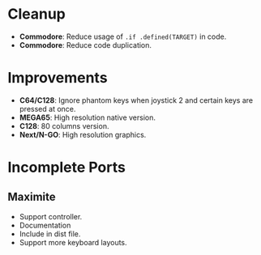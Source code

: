 # Cleanup

- **Commodore**: Reduce usage of `.if .defined(TARGET)` in code.
- **Commodore**: Reduce code duplication.

# Improvements

- **C64/C128**: Ignore phantom keys when joystick 2 and certain keys are pressed at once.
- **MEGA65**: High resolution native version.
- **C128**: 80 columns version.
- **Next/N-GO**: High resolution graphics.

# Incomplete Ports

## Maximite

- Support controller.
- Documentation
- Include in dist file.
- Support more keyboard layouts.
